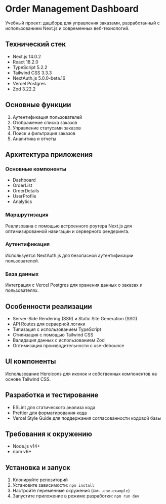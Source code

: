 # Order Management Dashboard

Учебный проект: дашборд для управления заказами, разработанный с использованием Next.js и современных веб-технологий.

## Технический стек

- Next.js 14.0.2
- React 18.2.0
- TypeScript 5.2.2
- Tailwind CSS 3.3.3
- NextAuth.js 5.0.0-beta.16
- Vercel Postgres
- Zod 3.22.2

## Основные функции

1. Аутентификация пользователей
2. Отображение списка заказов
3. Управление статусами заказов
4. Поиск и фильтрация заказов
5. Аналитика и отчеты

## Архитектура приложения

### Основные компоненты

- Dashboard
- OrderList
- OrderDetails
- UserProfile
- Analytics

### Маршрутизация

Реализована с помощью встроенного роутера Next.js для оптимизированной навигации и серверного рендеринга.

### Аутентификация

Используется NextAuth.js для безопасной аутентификации пользователей.

### База данных

Интеграция с Vercel Postgres для хранения данных о заказах и пользователях.

## Особенности реализации

- Server-Side Rendering (SSR) и Static Site Generation (SSG)
- API Routes для серверной логики
- Типизация с использованием TypeScript
- Стилизация с помощью Tailwind CSS
- Валидация данных с использованием Zod
- Оптимизация производительности с use-debounce

## UI компоненты

Использование Heroicons для иконок и собственных компонентов на основе Tailwind CSS.

## Разработка и тестирование

- ESLint для статического анализа кода
- Prettier для форматирования кода
- Vercel Style Guide для поддержания согласованности кодовой базы

## Требования к окружению

- Node.js v14+
- npm v6+ 

## Установка и запуск

1. Клонируйте репозиторий
2. Установите зависимости: `npm install` 
3. Настройте переменные окружения (см. `.env.example`)
4. Запустите приложение в режиме разработки: `npm run dev` 

